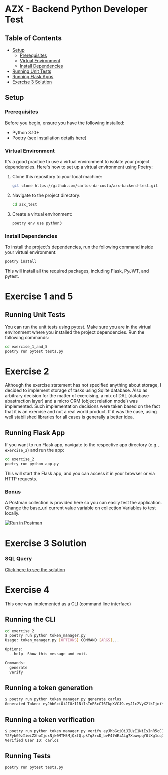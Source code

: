 # AZX - Backend Python Developer Test

## Table of Contents

- [Setup](#setup)
  - [Prerequisites](#prerequisites)
  - [Virtual Environment](#virtual-environment)
  - [Install Dependencies](#install-dependencies)
- [Running Unit Tests](#running-unit-tests)
- [Running Flask Apps](#running-flask-apps)
- [Exercise 3 Solution](#exercise-3-solution)

## Setup

### Prerequisites

Before you begin, ensure you have the following installed:

- Python 3.10+
- Poetry (see installation details [here](https://python-poetry.org/docs/#installation))

### Virtual Environment

It's a good practice to use a virtual environment to isolate your project dependencies. Here's how to set up a virtual environment using Poetry:

1. Clone this repository to your local machine:

   ```bash
   git clone https://github.com/carlos-da-costa/azx-backend-test.git
   ```

2. Navigate to the project directory:

   ```bash
   cd azx_test
   ```

3. Create a virtual environment:

   ```bash
   poetry env use python3
   ```

### Install Dependencies

To install the project's dependencies, run the following command inside your virtual environment:

```bash
poetry install
```

This will install all the required packages, including Flask, PyJWT, and pytest.

# Exercise 1 and 5

## Running Unit Tests

You can run the unit tests using pytest. Make sure you are in the virtual environment where you installed the project dependencies. Run the following commands:

```bash
cd exercise_1_and_5
poetry run pytest tests.py
```

# Exercise 2

Although the exercise statement has not specified anything about storage,
I decided to implement storage of tasks using Sqlite database.
Also as arbitrary decision for the matter of exercising, a mix of DAL (database abastraction layer) and a micro ORM (object relation model) was implemented.
Such implementation decisions were taken based on the fact that it is an exercise and not a real world product. If it was the case, using well stabilished libraries for all cases is generally a better idea.

## Running Flask App

If you want to run Flask app, navigate to the respective app directory (e.g., `exercise_2`) and run the app:

```bash
cd exercise_2
poetry run python app.py
```

This will start the Flask app, and you can access it in your browser or via HTTP requests.

### Bonus
A Postman collection is provided here so you can easily test the application.
Change the base_url current value variable on collection Variables to test locally.

[![Run in Postman](https://run.pstmn.io/button.svg)](https://app.getpostman.com/run-collection/17396514-e8b6feeb-73e8-4907-94f1-db27f5a188c1?action=collection%2Ffork&source=rip_markdown&collection-url=entityId%3D17396514-e8b6feeb-73e8-4907-94f1-db27f5a188c1%26entityType%3Dcollection%26workspaceId%3D0f5f08b2-1be3-420b-b949-39cdee04194d)

# Exercise 3 Solution

### SQL Query

[Click here to see the solution](exercise_3/query.md)


# Exercise 4

This one was implemented as a CLI (command line interface)

## Running the CLI
```bash
cd exercise_2
$ poetry run python token_manager.py 
Usage: token_manager.py [OPTIONS] COMMAND [ARGS]...

Options:
  --help  Show this message and exit.

Commands:
  generate
  verify
```

## Running a token generation
```bash
$ poetry run python token_manager.py generate carlos
Generated Token: eyJhbGciOiJIUzI1NiIsInR5cCI6IkpXVCJ9.eyJ1c2VyX2lkIjoiY2FybG9zIiwiZXhwIjoxNjk0MTM5MjQxfQ.pkTq8rxD_bvF4lWEiALg7XpwvpqY0lXg1cq7YA448rY
```

## Running a token verification
```bash
$ poetry run python token_manager.py verify eyJhbGciOiJIUzI1NiIsInR5cCI6IkpXVCJ9.eyJ1c2VyX2lkIjoi
Y2FybG9zIiwiZXhwIjoxNjk0MTM5MjQxfQ.pkTq8rxD_bvF4lWEiALg7XpwvpqY0lXg1cq7YA448rY
Verified User ID: carlos
```

## Running Tests
```bash
poetry run pytest tests.py
```